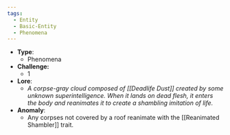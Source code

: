```yaml
---
tags:
  - Entity
  - Basic-Entity
  - Phenomena
---
```

- **Type**:
	- Phenomena
- **Challenge:**
	- 1
- **Lore**:
	- *A corpse-gray cloud composed of [[Deadlife Dust]] created by some unknown superintelligence. When it lands on dead flesh, it enters the body and reanimates it to create a shambling imitation of life.*
- **Anomaly**:
	- Any corpses not covered by a roof reanimate with the [[Reanimated Shambler]] trait.